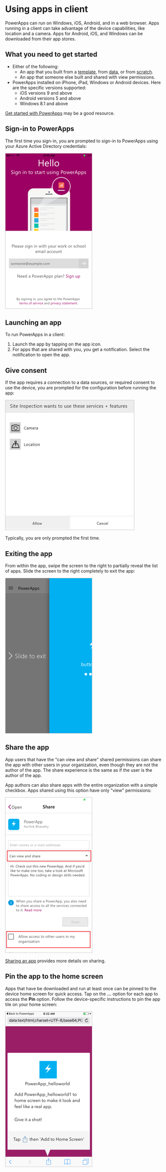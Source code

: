 <properties
    pageTitle="Run apps in PowerApps client | Microsoft PowerApps"
    description="Walkthrough of how to run apps in the PowerApps client"
    services=""
    suite="powerapps"
    documentationCenter="na"
    authors="karthik-1"
    manager="erikre"
    editor=""
    tags=""
 />
<tags
    ms.service="powerapps"
    ms.devlang="na"
    ms.topic="article"
    ms.tgt_pltfrm="na"
    ms.workload="na"
    ms.date="04/19/2016"
    ms.author="karthikb"/>

# Using apps in client #
PowerApps can run on Windows, iOS, Android, and in a web browser. Apps running in a client can take advantage of the device capabilities, like location and a camera. Apps for Android, iOS, and Windows can be downloaded from their app stores. 

## What you need to get started ##
- Either of the following:
	- An app that you built from a [template](get-started-test-drive.md), from [data](get-started-create-from-data.md), or from [scratch](get-started-create-from-blank.md).
	- An app that someone else built and shared with view permissions.
- PowerApps installed on iPhone, iPad, Windows or Android devices. Here are the specific versions supported:  
	- iOS versions 9 and above
	- Android versions 5 and above
	- Windows 8.1 and above

[Get started with PowerApps](getting-started.md) may be a good resource.

## Sign-in to PowerApps ##
The first time you sign-in, you are prompted to sign-in to PowerApps using your Azure Active Directory credentials:  

![Login user](./media/run-app-client/run-client-login.png)


## Launching an app ##
To run PowerApps in a client:

1. Launch the app by tapping on the app icon.
2. For apps that are shared with you, you get a notification. Select the notification to open the app.


## Give consent ##
If the app requires a connection to a data sources, or required consent to use the device, you are prompted for the configuration before running the app:  

![Connection](./media/run-app-client/app-connection.png)

Typically, you are only prompted the first time.

## Exiting the app ##
From within the app, swipe the screen to the right to partially reveal the list of apps. Slide the screen to the right completely to exit the app:  

![exit app](./media/run-app-client/run-client-exit.png)


## Share the app ##
App users that have the "can view and share" shared permissions can share the app with other users in your organization, even though they are not the author of the app. The share experience is the same as if the user is the author of the app. 

App authors can also share apps with the entire organization with a simple checkbox. Apps shared using this option have only "view" permissions:  

![reshare app](./media/run-app-client/run-client-reshare.png)

[Sharing an app](share-app.md) provides more details on sharing.


## Pin the app to the home screen ##
Apps that have be downloaded and run at least once can be pinned to the device home screen for quick access. Tap on the **...** option for each app to access the **Pin** option. Follow the device-specific instructions to pin the app tile on your home screen:  

![pin app](./media/run-app-client/run-client-pin.png)
